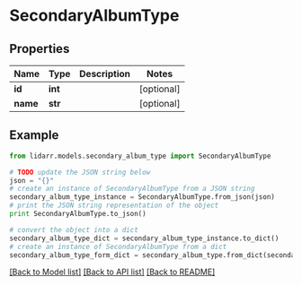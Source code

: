 # SecondaryAlbumType


## Properties
Name | Type | Description | Notes
------------ | ------------- | ------------- | -------------
**id** | **int** |  | [optional] 
**name** | **str** |  | [optional] 

## Example

```python
from lidarr.models.secondary_album_type import SecondaryAlbumType

# TODO update the JSON string below
json = "{}"
# create an instance of SecondaryAlbumType from a JSON string
secondary_album_type_instance = SecondaryAlbumType.from_json(json)
# print the JSON string representation of the object
print SecondaryAlbumType.to_json()

# convert the object into a dict
secondary_album_type_dict = secondary_album_type_instance.to_dict()
# create an instance of SecondaryAlbumType from a dict
secondary_album_type_form_dict = secondary_album_type.from_dict(secondary_album_type_dict)
```
[[Back to Model list]](../README.md#documentation-for-models) [[Back to API list]](../README.md#documentation-for-api-endpoints) [[Back to README]](../README.md)


